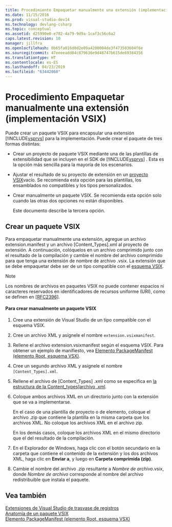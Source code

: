 ```yaml
---
title: Procedimiento Empaquetar manualmente una extensión (implementación VSIX) | Microsoft Docs
ms.date: 11/15/2016
ms.prod: visual-studio-dev14
ms.technology: devlang-csharp
ms.topic: conceptual
ms.assetid: d25990e0-e782-4a79-9d9a-1caf3c56c6a2
caps.latest.revision: 10
manager: jillfra
ms.openlocfilehash: 0b65fa016d0d2e09a4200004de3f473503604f6e
ms.sourcegitcommit: 47eeeeadd84c879636e9d48747b615de69384356
ms.translationtype: HT
ms.contentlocale: es-ES
ms.lasthandoff: 04/23/2019
ms.locfileid: "63442860"
---
```

# <a name="how-to-manually-package-an-extension-vsix-deployment"></a>Procedimiento Empaquetar manualmente una extensión (implementación VSIX)
Puede crear un paquete VSIX para encapsular una extensión [!INCLUDE[vsprvs](../includes/vsprvs-md.md)] para la implementación. Puede crear el paquete de tres formas distintas:  
  
- Crear un proyecto de paquete VSIX mediante una de las plantillas de extensibilidad que se incluyen en el SDK de [!INCLUDE[vsprvs](../includes/vsprvs-md.md)] . Esta es la opción más sencilla para la mayoría de los escenarios.  
  
- Ajustar el resultado de su proyecto de extensión en un [proyecto VSIX](../extensibility/vsix-project-template.md)vacío. Se recomienda esta opción para las plantillas, los ensamblados no compatibles y los tipos personalizados.  
  
- Crear manualmente un paquete VSIX. Se recomienda esta opción solo cuando las otras dos opciones no están disponibles.  
  
  Este documento describe la tercera opción.  
  
## <a name="creating-a-vsix-package"></a>Crear un paquete VSIX  
 Para empaquetar manualmente una extensión, agregue un archivo extension.manifest y un archivo [Content_Types].xml al proyecto de extensión. A continuación, colóquelos en un archivo comprimido junto con el resultado de la compilación y cambie el nombre del archivo comprimido para que tenga una extensión de nombre de archivo .vsix. La extensión que se debe empaquetar debe ser de un tipo compatible con el [esquema VSIX](http://msdn.microsoft.com/76e410ec-b1fb-4652-ac98-4a4c52e09a2b).  
  
> [!NOTE]
> Los nombres de archivos en paquetes VSIX no puede contener espacios ni caracteres reservados en identificadores de recursos uniforme (URI), como se definen en [ \[RFC2396\]](http://go.microsoft.com/fwlink/?LinkId=90339).  
  
#### <a name="to-manually-create-a-vsix-package"></a>Para crear manualmente un paquete VSIX  
  
1. Cree una extensión de Visual Studio de un tipo compatible con el esquema VSIX.  
  
2. Cree un archivo XML y asígnele el nombre `extension.vsixmanifest`.  
  
3. Rellene el archivo extension.vsixmanifest según el esquema VSIX. Para obtener un ejemplo de manifiesto, vea [Elemento PackageManifest (elemento Root, esquema VSX)](http://msdn.microsoft.com/f8ae42ba-775a-4d2b-976a-f556e147f187).  
  
4. Cree un segundo archivo XML y asígnele el nombre `[Content_Types].xml`.  
  
5. Rellene el archivo de [Content_Types] .xml como se especifica en [la estructura de la Content_types\]archivo .xml](../extensibility/the-structure-of-the-content-types-dot-xml-file.md).  
  
6. Coloque ambos archivos XML en un directorio junto con la extensión que se va a implementarse.  
  
     En el caso de una plantilla de proyecto o de elemento, coloque el archivo .zip que contiene la plantilla en la misma carpeta que los archivos XML. No coloque los archivos XML en el archivo zip.  
  
     En los demás casos, coloque los archivos XML en el mismo directorio que el del resultado de la compilación.  
  
7. En el Explorador de Windows, haga clic con el botón secundario en la carpeta que contiene el contenido de la extensión y los dos archivos XML, haga clic en **Enviar a**, y luego en **Carpeta comprimida (zip)**.  
  
8. Cambie el nombre del archivo .zip resultante a *Nombre de archivo*.vsix, donde *Nombre de archivo* corresponde al nombre del archivo redistribuible que instala el paquete.  
  
## <a name="see-also"></a>Vea también  
 [Extensiones de Visual Studio de trasvase de registros](../extensibility/shipping-visual-studio-extensions.md)   
 [Anatomía de un paquete VSIX](../extensibility/anatomy-of-a-vsix-package.md)   
 [Elemento PackageManifest (elemento Root, esquema VSX)](http://msdn.microsoft.com/f8ae42ba-775a-4d2b-976a-f556e147f187)